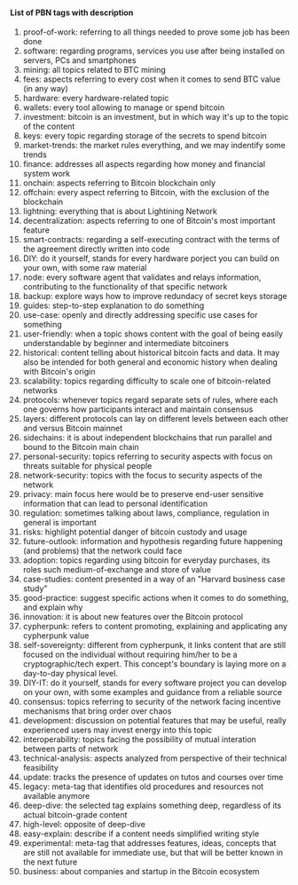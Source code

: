 #### List of PBN tags with description

 1. proof-of-work: referring to all things needed to prove some job has been done
 2. software: regarding programs, services you use after being installed on servers, PCs and smartphones
 3. mining: all topics related to BTC mining
 4. fees: aspects referring to every cost when it comes to send BTC value (in any way)
 5. hardware: every hardware-related topic
 6. wallets: every tool allowing to manage or spend bitcoin
 7. investment: bitcoin is an investment, but in which way it's up to the topic of the content
 8. keys: every topic regarding storage of the secrets to spend bitcoin
 9. market-trends: the market rules everything, and we may indentify some trends
10. finance: addresses all aspects regarding how money and financial system work
11. onchain: aspects referring to Bitcoin blockchain only
12. offchain: every aspect referring to Bitcoin, with the exclusion of the blockchain
13. lightning: everything that is about Lightining Network
14. decentralization: aspects referring to one of Bitcoin's most important feature
15. smart-contracts: regarding a self-executing contract with the terms of the agreement directly written into code
16. DIY: do it yourself, stands for every hardware porject you can build on your own, with some raw material
17. node: every software agent that validates and relays information, contributing to the functionality of that specific network
18. backup: explore ways how to improve redundacy of secret keys storage
19. guides: step-to-step explanation to do something
20. use-case: openly and directly addressing specific use cases for something
21. user-friendly: when a topic shows content with the goal of being easily understandable by beginner and intermediate bitcoiners
22. historical: content telling about historical bitcoin facts and data. It may also be intended for both general and economic history when dealing with Bitcoin's origin
23. scalability: topics regarding difficulty to scale one of bitcoin-related networks
24. protocols: whenever topics regard separate sets of rules, where each one governs how participants interact and maintain consensus
25. layers: different protocols can lay on different levels between each other and versus Bitcoin mainnet
26. sidechains: it is about independent blockchains that run parallel and bound to the Bitcoin main chain
27. personal-security: topics referring to security aspects with focus on threats suitable for physical people
28. network-security: topics with the focus to security aspects of the network
29. privacy: main focus here would be to preserve end-user sensitive information that can lead to personal identification
30. regulation: sometimes talking about laws, compliance, regulation in general is important
31. risks: highlight potential danger of bitcoin custody and usage
32. future-outlook: information and hypothesis regarding future happening (and problems) that the network could face
33. adoption: topics regarding using bitcoin for everyday purchases, its roles such medium-of-exchange and store of value
34. case-studies: content presented in a way of an "Harvard business case study"
35. good-practice: suggest specific actions when it comes to do something, and explain why
36. innovation: it is about new features over the Bitcoin protocol
37. cypherpunk: refers to content promoting, explaining and applicating any cypherpunk value
38. self-sovereignty: different from cypherpunk, it links content that are still focused on the individual without requiring him/her to be a cryptographic/tech expert. This concept's boundary is laying more on a day-to-day physical level.
39. DIY-IT: do it yourself, stands for every software project you can develop on your own, with some examples and guidance from a reliable source
40. consensus: topics referring to security of the network facing incentive mechanisms that bring order over chaos
41. development: discussion on potential features that may be useful, really experienced users may invest energy into this topic
42. interoperability: topics facing the possibility of mutual interation between parts of network
43. technical-analysis: aspects analyzed from perspective of their technical feasibility
44. update: tracks the presence of updates on tutos and courses over time
45. legacy: meta-tag that identifies old procedures and resources not available anymore
46. deep-dive: the selected tag explains something deep, regardless of its actual bitcoin-grade content
47. high-level: opposite of deep-dive
48. easy-explain: describe if a content needs simplified writing style
49. experimental: meta-tag that addresses features, ideas, concepts that are still not available for immediate use, but that will be better known in the next future
50. business: about companies and startup in the Bitcoin ecosystem
